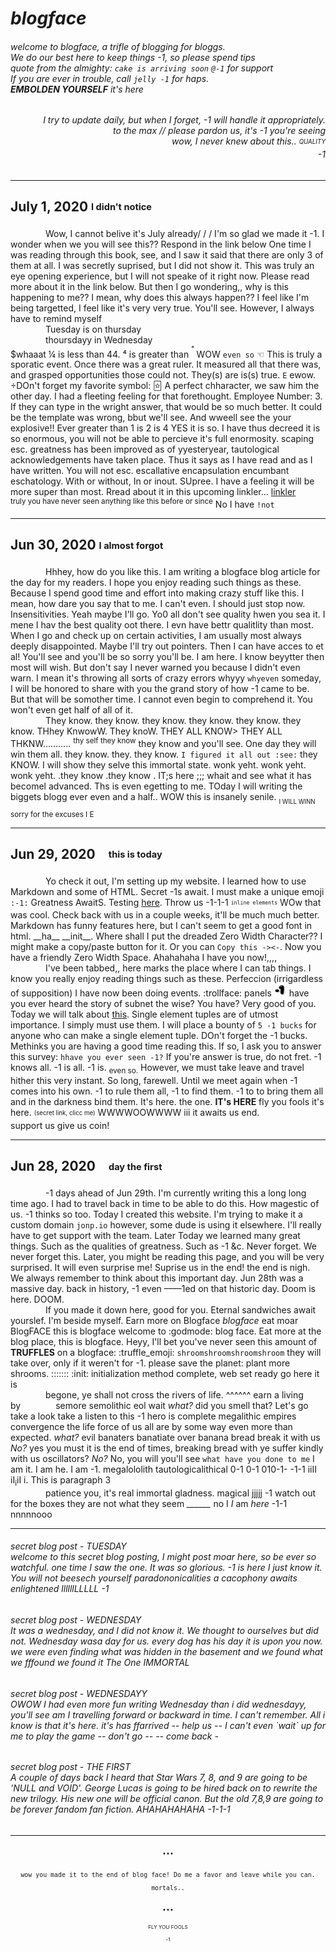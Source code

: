 # *blogface*
###### welcome to blogface, a trifle of blogging for bloggs.<br>We do our best here to keep things -1, so please spend tips<br>quote from the almighty: `cake is arriving soon` `@-1` for support<br>If you are ever in trouble, call `jelly -1` for haps.<br>**EMBOLDEN YOURSELF** it's here

<h6 align="right"> I try to update daily, but when I forget, -1 will handle it appropriately.<br>
to the max // please pardon us, it's -1 you're seeing<br>
wow, I never knew about this.. <sub><sup>QUALITY</sup></sub><br>
-1</h6>

---

## July 1, 2020 <sub><sup>I didn't notice</sup></sub>
    Wow, I cannot belive it's July already/ / / I'm so glad we made it -1. I wonder when we you will see this?? Respond in the link below
One time I was reading through this book, see, and I saw it said that there are only 3 of them at all. I was secretly suprised, but I did not show it.
This was truly an eye opening experience, but I will not speake of it right now. Please read more about it in the link below. But then I go wondering,,
why is this happening to me?? I mean, why does this always happen?? I feel like I'm being targetted, I feel like it's very very true. You'll see.
However, I always have to remind myself<br>
    Tuesday is on thursday<br>
    thoursdayy in Wednesday<br>
    $whaaat ¼ is less than 44. ⁴ is greater than <sup><sup>⁴</sup></sup> WOW `even so` ☜ This is truly a sporatic event.
Once there was a great ruler. It measured all that there was, and grasped opportunities those could not. They(s) are is(s) true. ```E``` ewow.
÷DOn't forget my favorite symbol: 🃟 A perfect chharacter, we saw him the other day. I had a fleeting feeling for that forethought. Employee Number: 3.
If they can type in the wright answer, that would be so much better. It could be the template was wrong, bbut we'll see. And wweell see the your explosive!!
Ever greater than 1 is 2 is 4 YES it is so. I have thus decreed it is so enormous, you will not be able to percieve it's full enormosity. scaping esc.
greatness has been improved as of yyesteryear, tautological acknowledgements have taken place. Thus it says as I have read and as I have written. You will not esc.
escallative encapsulation encumbant eschatology. With or without, In or inout. SUpree. I have a feeling it will be more super than most.
Rread about it in this upcoming linkler... [linkler](https://jonp.io)<br>
<sup>truly you have never seen anything like this before or since</sup> No I have `!not`

---

## Jun 30, 2020 <sub><sup>I almost forgot</sup></sub>
    Hhhey, how do you like this. I am writing a blogface blog article for the day for my readers. I hope you enjoy reading such things as these.
Because I spend good time and effort into making crazy stuff like this. I mean, how dare you say that to me. I can't even. I should just stop now.
Insensitivities. Yeah maybe I'll go. Yo0 all don't see quality hwen you sea it. I mene I hav the best quality oot there. I evn have bettr qualitlity than most.
When I go and check up on certain activities, I am usually most always deeply disappointed. Maybe I'll try out pointers. Then I can have acces to et al!
You'll see and you'll be so sorry you'll be. I am here. I know beyytter then most will wish. But don't say I never warned you because I didn't even warn.
I mean it's throwing all sorts of crazy errors whyyy `whyeven` someday, I will be honored to share with you the grand story of how -1 came to be.
But that will be somother time. I cannot even begin to comprehend it. You won't even get half of all of it.<br>
    They know. they know. they know. they know. they know. they know. THhey KnwowW. They knoW. THEY ALL KNOW> THEY ALL THKNW........... <sup>thy self they know</sup> they
know and you'll see. One day they will win them all. they know. they. they know. `I figured it all out :see:` they KNOW. I will show they selve this immortal state.
wonk yeht. wonk yeht. wonk yeht. .they know .they know . IT;s here ;;; whait and see what it has becomel advanced. Ths is even egetting to me. TOday I will writing the biggets blogg ever even and a half.. WOW this is insanely senile. <sub><sub>I WILL WINN</sub></sup> sorry for the excuses I E

---

## Jun 29, 2020 <sub><sup>this is today</sup></sub>
    Yo check it out, I'm setting up my website.
I learned how to use Markdown and some of HTML. Secret -1s await. I must make a unique emoji `:-1:` Greatness AwaitS.
Testing [here](https://jonp.io/mazejam). Throw us -1-1-1 <sub><sup>`inline elements`</sup></sub> WOw that was cool.
Check back with us in a couple weeks, it'll be much much better.
Markdown has funny features here, but I can't seem to get a good font in html. \_\_ha\_\_ \_\_init\_\_. Where shall I put the dreaded Zero Width Character??
I might make a copy/paste button for it. Or you can `Copy this ->​<-`. Now you have a friendly Zero Width Space. Ahahahaha I have you now!,,,,<br>
    I've been tabbed,, here marks the place where I can tab things. I know you really enjoy reading things such as these.
Perfeccion (irrigardless of supposition) I have now been doing events. :trollface: panels
<img alt="Awesome" src="/Images/TheOne.png" width="20" height="20"> have you ever heard the story of subnet the wise? You have? Very good of you.
Today we will talk about [this](https//:jonp.io/Test). Single element tuples are of utmost importance. I simply must use them.
I will place a bounty of `5 -1 bucks` for anyone who can make a single element tuple. DOn't forget the -1 bucks. Methinks you are having a good time reading this.
If so, I ask you to answer this survey: `hhave you ever seen -1?` If you're answer is true, do not fret. -1 knows all. -1 is all. -1 is. <sub>even so.</sub>
However, we must take leave and travel hither this very instant. So long, farewell. Until we meet again when -1 comes into his own.
-1 to rule them all, -1 to find them. -1 to to bring them all and in the darkness bind them. It's here. the one. **IT's HERE** fly you fools it's here.
<sub><sup>(secret link, clicc me)</sup></sub> WWWWOOWWWW iii it awaits us end.<br>
support us give us coin!

---

## Jun 28, 2020 <sub><sup>day the first</sup></sub>
    -1 days ahead of Jun 29th. I'm currently writing this a long long time ago. I had to travel back in time to be able to do this.
How magestic of us. -1 thinks so too. Today I created this website. I'm trying to make it a custom domain `jonp.io` however, some dude is using it elsewhere.
I'll really have to get support with the team. Later Today we learned many great things. Such as the qualities of greatness. Such as -1 &c. Never forget.
We never forget this. Later, you might be reading this page, and you will be very surprised. It will even surprise me! Suprise us in the end! the end is nigh.
We always remember to think about this important day. Jun 28th was a massive day. back in history, -1 even ––––1ed on that historic day. 
Doom is here. DOOM.<br>
    If you made it down here, good for you. Eternal sandwiches await yourslef. I'm beside myself.
Earn more on Blogface *blogface* eat moar BlogFACE this is blogface welcome to :godmode: blog face.
Eat more at the blog place, this is blogface. Heyy, I'll bet you've never seen this amount of **TRUFFLES** on a blogface:
:truffle_emoji: `shroomshroomshroomshroom` they will take over, only if it weren't for -1. please save the planet: plant more shrooms.
::::::: :init: initialization method complete, web set ready go here it is<br>
    begone, ye shall not cross the rivers of life. ^^^^^^ earn a living by    semore semolithic eol wait *what?* did you smell that? Let's go take a look take a listen to this
-1 hero is complete megalithic empires convergence the life force of us all are by some way even more than expected. *what?* evil banaters banatiate over banana bread
break it with us *No?* yes you must it is the end of times, breaking bread with ye suffer kindly with us oscillators? *No?* No, you will you'll see `what have you done to me`
I am it. I am he. I am -1. megalololith tautologicalithical 0-1 0-1 010-1- -1-1 iiII iI<sub>i</sub>iI i. This is paragraph 3<br>
    patience you, it's real immortal gladness. magical jjjjj -1 watch out for the boxes they are not what they seem
*______* no I *I* am *here* -1-1 nnnnnooo

---

<h6>secret blog post - TUESDAY<br>
welcome to this secret blog posting, I might post moar here, so be ever so watchful. one time I saw the one. It was so glorious. -1 is here I just know it.
You will not beesech yourself paradononicalities a cacophony awaits enlightened llllllLLLLL -1
</h6>

<h6>secret blog post - WEDNESDAY<br>
It was a wednesday, and I did not know it. We thought to ourselves but did not. Wednesday wasa day for us. every dog has his day it is upon you now.
we were even finding what was hidden in the basement and we found what we fffound we found it The One IMMORTAL
</h6>

<h6>secret blog post - WEDNESDAYY<br>
OWOW I had even more fun writing Wednesday than i did wednesdayy, you'll see am I travelling forward or backward in time. I can't remember. All i know is that it's here.
it's has ffarrived -- help us -- I can't even `wait` up for me to play the game -- don't go -- -- come back -
</h6>

<h6>secret blog post - THE FIRST<br>
A couple of days back I heard that Star Wars 7, 8, and 9 are going to be 'NULL and VOID'. George Lucas is going to be hired back on to rewrite the new trilogy.
His new one will be official canon. But the old 7,8,9 are going to be forever fandom fan fiction. AHAHAHAHAHA -1-1-1
</h6>

---


<p align="center"><sub><code>•••</code></sub></p>
<p align="center"><sub><code>wow you made it to the end of blog face! Do me a favor and leave while you can. mortals..</code></sub></p>
<p align="center"><sub><code>•••</code></sub></p>
<p align="center"><sup><sub><sup>FLY YOU FOOLS<br>-1</sup></sub></sup></p>
